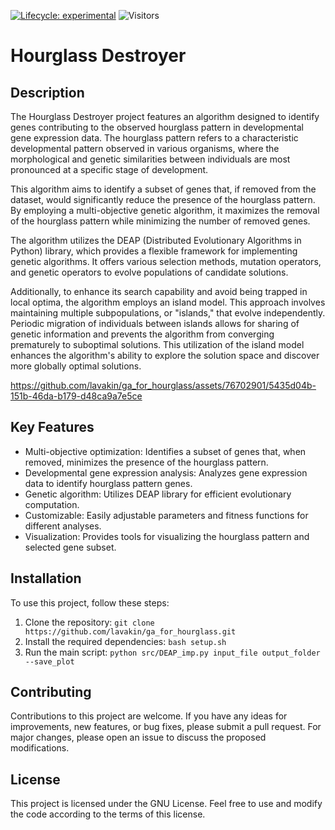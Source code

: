 [![Lifecycle: experimental](https://img.shields.io/badge/lifecycle-experimental-orange.svg)](https://lifecycle.r-lib.org/articles/stages.html#experimental)
![Visitors](https://api.visitorbadge.io/api/visitors?path=https://github.com/lavakin/ga_for_hourglass&label=Visitors&countColor=%23263759&style=flat)
# Hourglass Destroyer
## Description

The Hourglass Destroyer project features an algorithm designed to identify genes contributing to the observed hourglass pattern in developmental gene expression data. The hourglass pattern refers to a characteristic developmental pattern observed in various organisms, where the morphological and genetic similarities between individuals are most pronounced at a specific stage of development.

This algorithm aims to identify a subset of genes that, if removed from the dataset, would significantly reduce the presence of the hourglass pattern. By employing a multi-objective genetic algorithm, it maximizes the removal of the hourglass pattern while minimizing the number of removed genes.

The algorithm utilizes the DEAP (Distributed Evolutionary Algorithms in Python) library, which provides a flexible framework for implementing genetic algorithms. It offers various selection methods, mutation operators, and genetic operators to evolve populations of candidate solutions.

Additionally, to enhance its search capability and avoid being trapped in local optima, the algorithm employs an island model. This approach involves maintaining multiple subpopulations, or "islands," that evolve independently. Periodic migration of individuals between islands allows for sharing of genetic information and prevents the algorithm from converging prematurely to suboptimal solutions. This utilization of the island model enhances the algorithm's ability to explore the solution space and discover more globally optimal solutions.

https://github.com/lavakin/ga_for_hourglass/assets/76702901/5435d04b-151b-46da-b179-d48ca9a7e5ce

## Key Features

- Multi-objective optimization: Identifies a subset of genes that, when removed, minimizes the presence of the hourglass pattern.
- Developmental gene expression analysis: Analyzes gene expression data to identify hourglass pattern genes.
- Genetic algorithm: Utilizes DEAP library for efficient evolutionary computation.
- Customizable: Easily adjustable parameters and fitness functions for different analyses.
- Visualization: Provides tools for visualizing the hourglass pattern and selected gene subset.

## Installation
To use this project, follow these steps:

1. Clone the repository: `git clone https://github.com/lavakin/ga_for_hourglass.git`
2. Install the required dependencies: `bash setup.sh`
3. Run the main script: `python src/DEAP_imp.py input_file output_folder  --save_plot`

## Contributing

Contributions to this project are welcome. If you have any ideas for improvements, new features, or bug fixes, please submit a pull request. For major changes, please open an issue to discuss the proposed modifications.

## License

This project is licensed under the GNU License. Feel free to use and modify the code according to the terms of this license.
